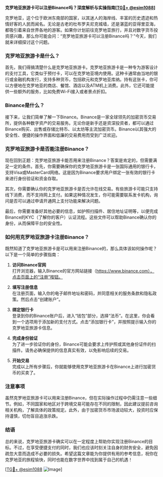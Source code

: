**克罗地亚旅游卡可以注册Binance吗？深度解析与实操指南[[TG💪+ @esim1088](https://t.me/s/esim1088)]**

克罗地亚，这个位于欧洲东南部的国家，以其迷人的海岸线、丰富的历史遗迹和热情好客的人民而闻名。无论是古老的杜布罗夫尼克城墙，还是湛蓝的亚得里亚海，都吸引着来自世界各地的游客。如果你计划前往克罗地亚旅行，并且对数字货币投资感兴趣，那么你可能会问：“克罗地亚旅游卡可以注册Binance吗？”今天，我们就来详细探讨这个问题。

### 克罗地亚旅游卡是什么？

首先，我们得搞清楚什么是克罗地亚旅游卡。克罗地亚旅游卡是一种专为游客设计的支付工具，它类似于预付卡，可以在克罗地亚境内使用。这种卡通常由当地的银行或金融机构发行，支持多种货币，包括欧元和克罗地亚库纳。持有这张卡，你可以方便地在克罗地亚的商店、餐馆、酒店以及ATM机上消费。此外，它还可能提供一些额外的服务，比如免费Wi-Fi接入或者景点折扣。

### Binance是什么？

接下来，让我们简单了解一下Binance。Binance是一家全球领先的加密货币交易所，提供各种数字资产的交易服务。无论你是新手还是资深投资者，都可以通过Binance购买、出售或存储比特币、以太坊等主流加密货币。Binance以其强大的安全性、便捷的操作界面和低廉的交易费用而受到广泛欢迎。

### 克罗地亚旅游卡是否能注册Binance？

现在回到正题：克罗地亚旅游卡能否用来注册Binance？答案是肯定的，但需要满足一定的条件。首先，你需要确保你的克罗地亚旅游卡是一张国际通用的银行卡，支持Visa或MasterCard网络。这是因为Binance要求用户绑定一张有效的银行卡来进行身份验证和资金存取。

其次，你需要确认你的克罗地亚旅游卡是否允许在线交易。有些旅游卡可能只支持线下消费，而不支持网上支付。如果这种情况发生，你可能需要联系发卡机构，询问是否可以通过申请开通网上支付功能来解决问题。

最后，你需要准备好其他必要的信息，如护照扫描件、居住地址证明等，以便完成Binance的KYC（了解你的客户）认证流程。这些文件可以帮助Binance确认你的身份，从而保障平台的安全性。

### 如何用克罗地亚旅游卡注册Binance？

既然知道了克罗地亚旅游卡是可以用来注册Binance的，那么具体该如何操作呢？以下是一个简单的步骤指南：

1. **访问Binance官网**  
   打开浏览器，输入Binance的官方网站链接（https://www.binance.com），点击页面上的“注册”按钮。

2. **填写注册信息**  
   在注册页面，输入你的电子邮件地址和密码，并同意相关的服务条款和隐私政策。然后点击“创建账户”。

3. **绑定银行卡**  
   登录到你的Binance账户后，进入“钱包”部分，选择“法币”。在这里，你会看到一个选项用于添加新的支付方式。点击“添加银行卡”，并按照提示输入你的克罗地亚旅游卡信息。

4. **完成身份验证**  
   为了进一步验证你的身份，Binance可能会要求上传护照或其他身份证件的扫描件。请务必确保提供的信息真实有效，以免影响后续的交易。

5. **开始交易**  
   完成以上所有步骤后，你就能够使用克罗地亚旅游卡在Binance上进行加密货币的买卖了。

### 注意事项

虽然克罗地亚旅游卡可以用来注册Binance，但在实际操作过程中仍需注意一些细节。例如，不同国家和地区对于跨境交易可能存在不同的限制，因此建议提前咨询相关机构，了解具体的政策规定。此外，由于加密货币市场波动较大，投资时应保持谨慎，切勿盲目追涨杀跌。

### 结语

总的来说，克罗地亚旅游卡确实可以在一定程度上帮助你实现注册Binance的目标。不过，在享受便捷支付的同时，我们也应该时刻关注自身的财务安全，避免因疏忽大意而造成不必要的损失。希望这篇文章能为你提供有用的参考信息，祝你在克罗地亚的旅程愉快，同时也能在数字世界中找到属于自己的机遇！

[[TG💪+ @esim1088](https://t.me/s/esim1088) ![Image](https://i.postimg.cc/4NQfJmqS/Snipaste-2025-05-13-00-14-12.png)]